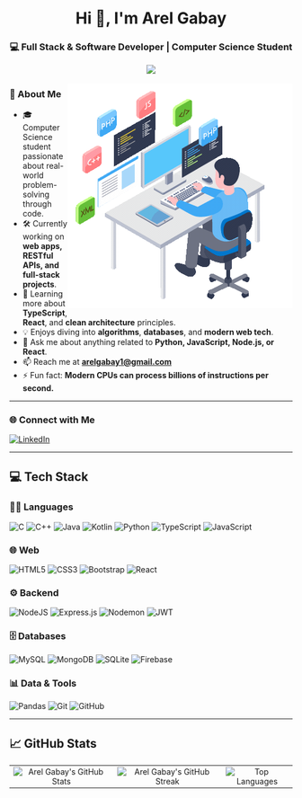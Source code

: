 <h1 align="center">Hi 👋, I'm Arel Gabay</h1>
<h3 align="center">💻 Full Stack & Software Developer | Computer Science Student</h3>

<p align="center">
  <a href="https://u8views.com/github/ArelGabay">
    <img src="https://u8views.com/api/v1/github/profiles/59569636/views/day-week-month-total-count.svg">
  </a>
</p>

<img align="right" src="Animation.gif" width="400" alt="Your Alt Text" />

### 🚀 About Me

- 🎓 Computer Science student passionate about real-world problem-solving through code.
- 🛠️ Currently working on **web apps, RESTful APIs, and full-stack projects**.
- 🌱 Learning more about **TypeScript**, **React**, and **clean architecture** principles.
- 💡 Enjoys diving into **algorithms**, **databases**, and **modern web tech**.
- 💬 Ask me about anything related to **Python, JavaScript, Node.js, or React**.
- 📫 Reach me at **arelgabay1@gmail.com**
- ⚡ Fun fact: **Modern CPUs can process billions of instructions per second.**

---

### 🌐 Connect with Me

<p align="left">
  <a href="https://www.linkedin.com/in/arel-gabay-56a672233" target="_blank">
    <img src="https://raw.githubusercontent.com/rahuldkjain/github-profile-readme-generator/master/src/images/icons/Social/linked-in-alt.svg" height="30" width="40" alt="LinkedIn"/>
  </a>
</p>

---

## 💻 Tech Stack

### 👨‍💻 Languages  
![C](https://img.shields.io/badge/c-%2300599C.svg?style=for-the-badge&logo=c&logoColor=white)
![C++](https://img.shields.io/badge/c++-%2300599C.svg?style=for-the-badge&logo=c%2B%2B&logoColor=white)
![Java](https://img.shields.io/badge/java-%23ED8B00.svg?style=for-the-badge&logo=openjdk&logoColor=white)
![Kotlin](https://img.shields.io/badge/kotlin-%237F52FF.svg?style=for-the-badge&logo=kotlin&logoColor=white)
![Python](https://img.shields.io/badge/python-3670A0?style=for-the-badge&logo=python&logoColor=ffdd54)
![TypeScript](https://img.shields.io/badge/typescript-%23007ACC.svg?style=for-the-badge&logo=typescript&logoColor=white)
![JavaScript](https://img.shields.io/badge/javascript-%23323330.svg?style=for-the-badge&logo=javascript&logoColor=%23F7DF1E)

### 🌐 Web  
![HTML5](https://img.shields.io/badge/html5-%23E34F26.svg?style=for-the-badge&logo=html5&logoColor=white)
![CSS3](https://img.shields.io/badge/css3-%231572B6.svg?style=for-the-badge&logo=css3&logoColor=white)
![Bootstrap](https://img.shields.io/badge/bootstrap-%238511FA.svg?style=for-the-badge&logo=bootstrap&logoColor=white)
![React](https://img.shields.io/badge/react-%2320232a.svg?style=for-the-badge&logo=react&logoColor=%2361DAFB)

### ⚙️ Backend  
![NodeJS](https://img.shields.io/badge/node.js-6DA55F?style=for-the-badge&logo=node.js&logoColor=white)
![Express.js](https://img.shields.io/badge/express.js-%23404d59.svg?style=for-the-badge&logo=express&logoColor=%2361DAFB)
![Nodemon](https://img.shields.io/badge/NODEMON-%23323330.svg?style=for-the-badge&logo=nodemon&logoColor=%BBDEAD)
![JWT](https://img.shields.io/badge/JWT-black?style=for-the-badge&logo=JSON%20web%20tokens)

### 🗄️ Databases  
![MySQL](https://img.shields.io/badge/mysql-4479A1.svg?style=for-the-badge&logo=mysql&logoColor=white)
![MongoDB](https://img.shields.io/badge/MongoDB-%234ea94b.svg?style=for-the-badge&logo=mongodb&logoColor=white)
![SQLite](https://img.shields.io/badge/sqlite-%2307405e.svg?style=for-the-badge&logo=sqlite&logoColor=white)
![Firebase](https://img.shields.io/badge/firebase-%23039BE5.svg?style=for-the-badge&logo=firebase)

### 📊 Data & Tools  
![Pandas](https://img.shields.io/badge/pandas-%23150458.svg?style=for-the-badge&logo=pandas&logoColor=white)
![Git](https://img.shields.io/badge/git-%23F05033.svg?style=for-the-badge&logo=git&logoColor=white)
![GitHub](https://img.shields.io/badge/github-%23121011.svg?style=for-the-badge&logo=github&logoColor=white)

---


## 📈 GitHub Stats


<table align="center" width="100%">
  <tr>
    <td align="center">
      <img src="https://github-readme-stats.vercel.app/api?username=ArelGabay&theme=default&hide_border=false&include_all_commits=true&count_private=true" alt="Arel Gabay's GitHub Stats" width="100%"/>
    </td>
    <td align="center">
      <img src="https://nirzak-streak-stats.vercel.app/?user=ArelGabay&theme=default&hide_border=false" alt="Arel Gabay's GitHub Streak" width="100%"/>
    </td>
    <td align="center">
      <img src="https://github-readme-stats.vercel.app/api/top-langs/?username=ArelGabay&theme=default&hide_border=false&layout=compact&langs_count=8" alt="Top Languages" width="100%"/>
    </td>
  </tr>
</table>

